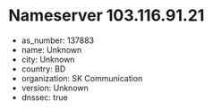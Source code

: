 # Nameserver 103.116.91.21

* as_number: 137883
* name: Unknown
* city: Unknown
* country: BD
* organization: SK Communication
* version: Unknown
* dnssec: true
